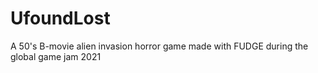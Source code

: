 # UfoundLost
A 50's B-movie alien invasion horror game made with FUDGE during the global game jam 2021
